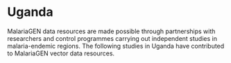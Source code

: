 # Uganda

MalariaGEN data resources are made possible through partnerships with researchers and control programmes carrying out independent studies in malaria-endemic regions. The following studies in Uganda have contributed to MalariaGEN vector data resources.

```{tableofcontents}
```
